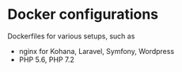 # Docker configurations

Dockerfiles for various setups, such as
* nginx for Kohana, Laravel, Symfony, Wordpress
* PHP 5.6, PHP 7.2
